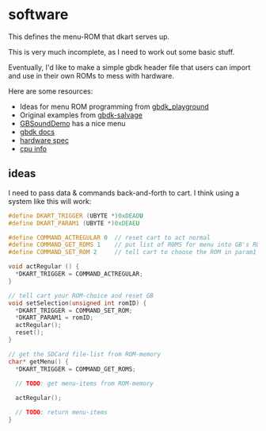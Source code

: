 # software

This defines the menu-ROM that dkart serves up.

This is very much incomplete, as I need to work out some basic stuff.

Eventually, I'd like to make a simple gbdk header file that users can import and use in their own ROMs to mess with hardware.

Here are some resources:

* Ideas for menu ROM programming from [gbdk_playground](https://github.com/mrombout/gbdk_playground)
* Original examples from [gbdk-salvage](https://github.com/gbdk-salvage/grooves-game-boy-programming)
* [GBSoundDemo](https://github.com/Zal0/GBSoundDemo) has a nice menu
* [gbdk docs](http://gbdk.sourceforge.net/doc/gbdk-doc.pdf)
* [hardware spec](http://www.emulatronia.com/doctec/consolas/gameboy/Gmb-spec.txt)
* [cpu info](http://marc.rawer.de/Gameboy/Docs/GBCPUman.pdf)

## ideas

I need to pass data & commands back-and-forth to cart. I think using a system like this will work:

```c
#define DKART_TRIGGER (UBYTE *)0xDEADU
#define DKART_PARAM1 (UBYTE *)0xDEAEU

#define COMMAND_ACTREGULAR 0  // reset cart to act normal
#define COMMAND_GET_ROMS 1    // put list of ROMS for menu into GB's ROM-space
#define COMMAND_SET_ROM 2     // tell cart to choose the ROM in param1

void actRegular () {
  *DKART_TRIGGER = COMMAND_ACTREGULAR;
}

// tell cart your ROM-choice and reset GB
void setSelection(unsigned int romID) {
  *DKART_TRIGGER = COMMAND_SET_ROM;
  *DKART_PARAM1 = romID;
  actRegular();
  reset();
}

// get the SDCard file-list from ROM-memory
char* getMenu() {
  *DKART_TRIGGER = COMMAND_GET_ROMS;

  // TODO: get menu-items from ROM-memory
  
  actRegular();

  // TODO: return menu-items
}
```